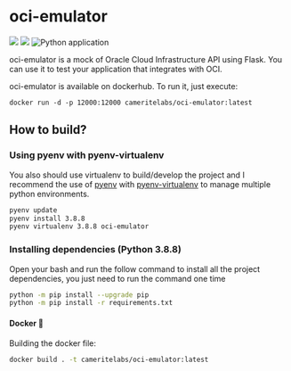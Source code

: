 # oci-emulator

<img src="https://img.shields.io/badge/python-3.8.8-blue"> <img src="https://img.shields.io/github/license/cameritelabs/oci-emulator">
![Python application](https://github.com/cameritelabs/oci-emulator/workflows/Python%20application/badge.svg)

oci-emulator is a mock of Oracle Cloud Infrastructure API using Flask. You can use it to test your application that integrates with OCI.

oci-emulator is available on dockerhub. To run it, just execute:
```
docker run -d -p 12000:12000 cameritelabs/oci-emulator:latest
```

## How to build?
### Using pyenv with pyenv-virtualenv

You also should use virtualenv to build/develop the project and I recommend the use of [pyenv](https://github.com/pyenv/pyenv) with [pyenv-virtualenv](https://github.com/pyenv/pyenv-virtualenv) to manage multiple python environments.


```bash
pyenv update
pyenv install 3.8.8
pyenv virtualenv 3.8.8 oci-emulator
```

### Installing dependencies (Python 3.8.8)

Open your bash and run the follow command to install all the project dependencies, you just need to run the command one time

```bash
python -m pip install --upgrade pip
python -m pip install -r requirements.txt
```

#### Docker 🐋

Building the docker file:
```bash
docker build . -t cameritelabs/oci-emulator:latest
```
